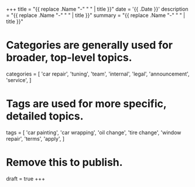 +++
title = "{{ replace .Name "-" " " | title }}"
date = '{{ .Date }}'
description = "{{ replace .Name "-" " " | title }}"
summary = "{{ replace .Name "-" " " | title }}"
# Categories are generally used for broader, top-level topics.
categories = [
 'car repair',
 'tuning',
 'team',
 'internal',
 'legal',
 'announcement',
 'service',
]
# Tags are used for more specific, detailed topics.
tags = [
 'car painting',
 'car wrapping',
 'oil change',
 'tire change',
 'window repair',
 'terms',
 'apply',
]
# Remove this to publish.
draft = true
+++
